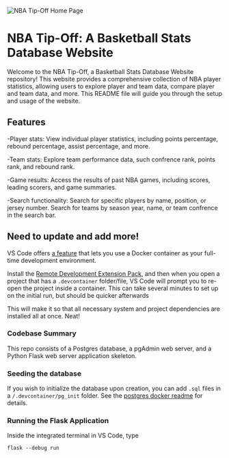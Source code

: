 ![NBA Tip-Off Home Page](/NBAtipoffhomepage.png)

# NBA Tip-Off: A Basketball Stats Database Website

Welcome to the NBA Tip-Off, a Basketball Stats Database Website repository! This website provides a comprehensive collection of NBA player statistics, allowing users to explore player and team data, compare player and team data, and more. This README file will guide you through the setup and usage of the website.

## Features

-Player stats: View individual player statistics, including points percentage, rebound percentage, assist percentage, and more.

-Team stats: Explore team performance data, such confrence rank, points rank, and rebound rank.

-Game results: Access the results of past NBA games, including scores, leading scorers, and game summaries.

-Search functionality: Search for specific players by name, position, or jersey number. Search for teams by season year, name, or team confrence in the search bar.

## Need to update and add more!
VS Code offers [a feature](https://code.visualstudio.com/docs/remote/containers) that lets you use a Docker container as your full-time development environment.

Install the [Remote Development Extension Pack](https://marketplace.visualstudio.com/items?itemName=ms-vscode-remote.vscode-remote-extensionpack), and then when you open a project that has a `.devcontainer` folder/file, VS Code will prompt you to re-open the project inside a container. This can take several minutes to set up on the initial run, but should be quicker afterwards

This will make it so that all necessary system and project dependencies are installed all at once. Neat!

### Codebase Summary

This repo consists of a Postgres database, a pgAdmin web server, and a Python Flask web server application skeleton.

### Seeding the database

If you wish to initialize the database upon creation, you can add `.sql` files in a `/.devcontainer/pg_init` folder. See the [postgres docker readme](https://github.com/docker-library/docs/blob/master/postgres/README.md#initialization-scripts) for details.

### Running the Flask Application

Inside the integrated terminal in VS Code, type

```
flask --debug run
```
